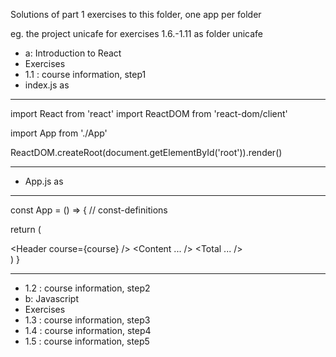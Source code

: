 Solutions of part 1 exercises to this folder, one app per folder

eg. the project unicafe for exercises 1.6.-1.11 as folder unicafe

- a: Introduction to React
- Exercises
- 1.1  : course information, step1
- index.js as
----------------------------------------------------------------------
import React from 'react'
import ReactDOM from 'react-dom/client'

import App from './App'

ReactDOM.createRoot(document.getElementById('root')).render(<App />)

----------------------------------------------------------------------
- App.js as
----------------------------------------------------------------------
const App = () => {
  // const-definitions

  return (
    <div>
      <Header course\={course} />
      <Content ... />
      <Total ... />
    </div>
  )
}

----------------------------------------------------------------------
- 1.2  : course information, step2
- b: Javascript
- Exercises
- 1.3  : course information, step3
- 1.4  : course information, step4
- 1.5  : course information, step5
